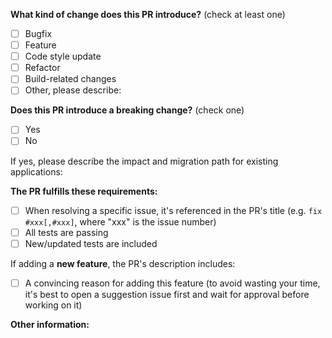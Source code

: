 <!--
Please make sure to read the Pull Request Guidelines:
https://github.com/vuejs/vue/blob/dev/.github/CONTRIBUTING.md#Pull-Request
-->

<!-- PULL REQUEST TEMPLATE -->
<!-- (Update "[ ]" to "[x]" to check a box) -->

**What kind of change does this PR introduce?** (check at least one)

- [ ] Bugfix
- [ ] Feature
- [ ] Code style update
- [ ] Refactor
- [ ] Build-related changes
- [ ] Other, please describe:

**Does this PR introduce a breaking change?** (check one)

- [ ] Yes
- [ ] No

If yes, please describe the impact and migration path for existing applications:

**The PR fulfills these requirements:**

- [ ] When resolving a specific issue, it's referenced in the PR's title (e.g. `fix #xxx[,#xxx]`, where "xxx" is the issue number)
- [ ] All tests are passing
- [ ] New/updated tests are included

If adding a **new feature**, the PR's description includes:

- [ ] A convincing reason for adding this feature (to avoid wasting your time, it's best to open a suggestion issue first and wait for approval before working on it)

**Other information:**
